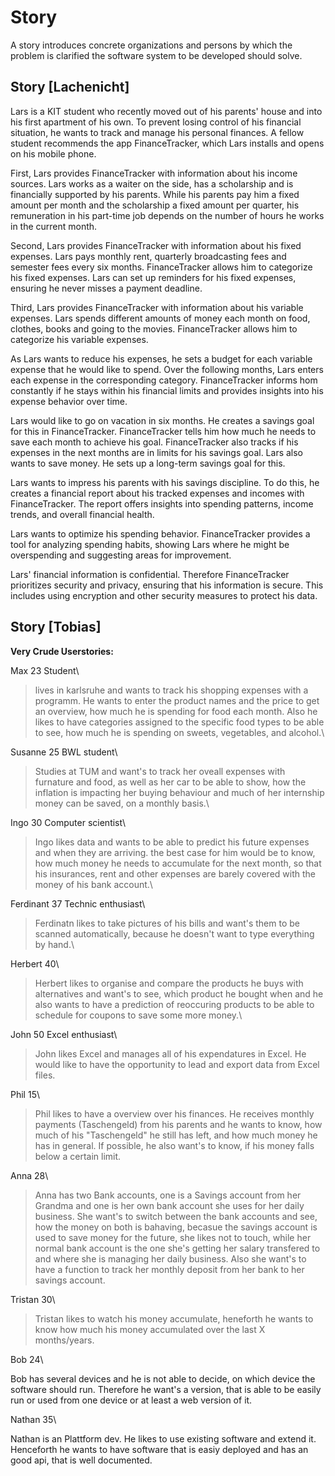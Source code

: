 # Story

A story introduces concrete organizations and persons by which the problem is clarified the software system to be developed should solve.

## Story [Lachenicht]

Lars is a KIT student who recently moved out of his parents' house and into his first apartment of his own.
To prevent losing control of his financial situation, he wants to track and manage his personal finances.
A fellow student recommends the app FinanceTracker, which Lars installs and opens on his mobile phone.

First, Lars provides FinanceTracker with information about his income sources.
Lars works as a waiter on the side, has a scholarship and is financially supported by his parents.
While his parents pay him a fixed amount per month and the scholarship a fixed amount per quarter, his remuneration in his part-time job depends on the number of hours he works in the current month.

Second, Lars provides FinanceTracker with information about his fixed expenses.
Lars pays monthly rent, quarterly broadcasting fees and semester fees every six months.
FinanceTracker allows him to categorize his fixed expenses.
Lars can set up reminders for his fixed expenses, ensuring he never misses a payment deadline.

Third, Lars provides FinanceTracker with information about his variable expenses.
Lars spends different amounts of money each month on food, clothes, books and going to the movies.
FinanceTracker allows him to categorize his variable expenses.

As Lars wants to reduce his expenses, he sets a budget for each variable expense that he would like to spend.
Over the following months, Lars enters each expense in the corresponding category.
FinanceTracker informs hom constantly if he stays within his financial limits and provides insights into his expense behavior over time.

Lars would like to go on vacation in six months.
He creates a savings goal for this in FinanceTracker.
FinanceTracker tells him how much he needs to save each month to achieve his goal.
FinanceTracker also tracks if his expenses in the next months are in limits for his savings goal.
Lars also wants to save money.
He sets up a long-term savings goal for this. 

Lars wants to impress his parents with his savings discipline.
To do this, he creates a financial report about his tracked expenses and incomes with FinanceTracker.
The report offers insights into spending patterns, income trends, and overall financial health.

Lars wants to optimize his spending behavior. 
FinanceTracker provides a tool for analyzing spending habits, showing Lars where he might be overspending and suggesting areas for improvement.

Lars' financial information is confidential.
Therefore FinanceTracker prioritizes security and privacy, ensuring that his information is secure.
This includes using encryption and other security measures to protect his data.

## Story [Tobias]

__Very Crude Userstories:__

Max 23 Student\

> lives in karlsruhe and wants to track his shopping expenses with a programm.
> He wants to enter the product names and the price to get an overview, how much he is spending for food each month.
> Also he likes to have categories assigned to the specific food types to be able to see, how much he is spending on sweets, vegetables, and alcohol.\

Susanne 25 BWL student\

> Studies at TUM and want's to track her oveall expenses with furnature and food, as well as her car to be able to show, how the inflation is impacting her buying behaviour and much of her internship money can be saved, on a monthly basis.\

Ingo 30 Computer scientist\

> Ingo likes data and wants to be able to predict his future expenses and when they are arriving. the best case for him would be to know, how much money he needs to accumulate for the next month, so that his insurances, rent and other expenses are barely covered with the money of his bank account.\

Ferdinant 37 Technic enthusiast\

> Ferdinatn likes to take pictures of his bills and want's them to be scanned automatically, because he doesn't want to type everything by hand.\

Herbert 40\

> Herbert likes to organise and compare the products he buys with alternatives and want's to see, which product he bought when and he also wants to have a prediction of reoccuring products to be able to schedule for coupons to save some more money.\

John 50 Excel enthusiast\

> John likes Excel and manages all of his expendatures in Excel. He would like to have the opportunity to lead and export data from Excel files.

Phil 15\

> Phil likes to have a overview over his finances. He receives monthly payments (Taschengeld) from his parents and he wants to know, how much of his "Taschengeld" he still has left, and how much money he has in general. If possible, he also want's to know, if his money falls below a certain limit.

Anna 28\

> Anna has two Bank accounts, one is a Savings account from her Grandma and one is her own bank account she uses for her daily business. She want's to switch between the bank accounts and see, how the money on both is bahaving, becasue the savings account is used to save money for the future, she likes not to touch, while her normal bank account is the one she's getting her salary transfered to and where she is managing her daily business. Also she want's to have a function to track her monthly deposit from her bank to her savings account.

Tristan 30\
> Tristan likes to watch his money accumulate, heneforth he wants to know how much his money accumulated over the last X months/years.

Bob 24\

Bob has several devices and he is not able to decide, on which device the software should run. Therefore he want's a version, that is able to be easily run or used from one device or at least a web version of it.

Nathan 35\

Nathan is an Plattform dev. He likes to use existing software and extend it. Henceforth he wants to have software that is easiy deployed and has an good api, that is well documented.
